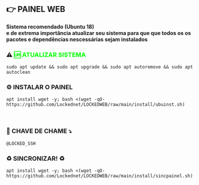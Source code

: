 ## 👉 <b>PAINEL WEB</b>

**Sistema recomendado (Ubuntu 18)<br>
e de extrema importância atualizar seu sistema para que que todos os os pacotes e dependências nescessárias sejam instalados**


### ⚠️ <span style="color:#00ff00;">🆙 ATUALIZAR SISTEMA</span>
```
sudo apt update && sudo apt upgrade && sudo apt autoremove && sudo apt autoclean
```

### ⚙️ INSTALAR O PAINEL
```
apt install wget -y; bash <(wget -qO- https://github.com/Lockednet/LOCKEDWEB/raw/main/install/ubuinst.sh)
```
</br>

### 🔐 CHAVE DE CHAME ⤵️
```
@LOCKED_SSH
```

### ♻️ SINCRONIZAR! ♻️
```
apt install wget -y; bash <(wget -qO- https://github.com/Lockednet/LOCKEDWEB/raw/main/install/sincpainel.sh)
```
